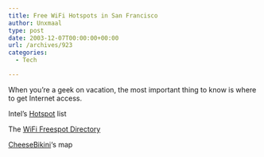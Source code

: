 ```yaml
---
title: Free WiFi Hotspots in San Francisco
author: Unxmaal
type: post
date: 2003-12-07T00:00:00+00:00
url: /archives/923
categories:
  - Tech

---
```

When you&#8217;re a geek on vacation, the most important thing to know is where to get Internet access.

Intel&#8217;s [Hotspot][1] list

The [WiFi Freespot Directory][2]

[CheeseBikini][3]&#8216;s map

 [1]: http://intel.jiwire.com/search-wifi-hotspots.htm?address=400+geary+st&city=san+francisco&country_id=1&state_id=5&zip=&radius=2&hotspot_name=&location_type_id=0&technology_id=0&provider_id=0&pay_free=free&x=23&y=14
 [2]: http://www.wififreespot.com/ca.html
 [3]: http://www.cheesebikini.com/archives/000256.html#000056